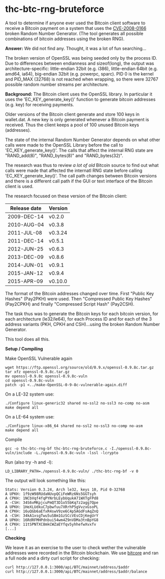 # thc-btc-rng-bruteforce

A tool to determine if anyone ever used the Bitcoin client software to receive a Bitcoin payment on a system that uses the [CVE-2008-0166](https://cve.mitre.org/cgi-bin/cvename.cgi?name=CVE-2008-0166) broken Random Number Generator. (The tool generates all possible combinations of bitcoin addresses using the broken RNG).

**Answer:** We did not find any. Thought, it was a lot of fun searching...

The broken version of OpenSSL was being seeded only by the process ID. Due to differences between endianness and sizeof(long), the output was architecture-specific: little-endian 32bit (e.g. i386), little-endian 64bit (e.g. amd64, ia64), big-endian 32bit (e.g. powerpc, sparc). PID 0 is the kernel and PID_MAX (32768) is not reached when wrapping, so there were 32767 possible random number streams per architecture.

**Background:**
The Bitcoin client uses the OpenSSL library. In particular it uses the 'EC_KEY_generate_key()' function to generate bitcoin addresses (e.g. key) for receiving payments.

Older versions of the Bitcoin client generate and store 100 keys in wallet.dat. A new key is only generated whenever a Bitcoin payment is received. Thus the client keeps a pool of 100 unused Bitcoin keys (addresses).

The state of the internal Random Number Generator depends on what other calls were made to the OpenSSL Library before the call to 'EC_KEY_generate_key()'. The calls that affect the internal RNG state are "RAND_add(8)", "RAND_bytes(8)" and "RAND_bytes(32)". 

The research was thus to review *a lot of old* Bitcoin source to find out what calls were made that affected the internatl RNG state before calling 'EC_KEY_generate_key()'. The call path changes between Bitcoin versions and there is a different call path if the GUI or text interface of the Bitcoin client is used.

The research focused on these version of the Bitcoin client:

| Release date | Version |
|--------------|---------|
|2009-DEC-14| v0.2.0| 
|2010-AUG-04| v0.3.8|
|2011-JUL-08| v0.3.24|
|2011-DEC-14| v0.5.1|
|2012-JUN-25| v0.6.3|
|2013-DEC-09| v0.8.6|
|2014-JUN-01| v0.9.1|
|2015-JAN-12| v0.9.4|
|2015-APR-09| v0.10.0|

The format of the Bitcoin addresses changed over time. First "Public Key Hashes" (Pay2PKH) were used. Then "Compressed Public Key Hashes" (Pay2CPKH) and finally "Compressed Script Hash" (Pay2CSH).

The task thus was to generate the Bitcoin keys for each bitcoin version, for each architecture (le32/le64), for each Process ID and for each of the 3 address variants (PKH, CPKH and CSH)...using the broken Random Number Generator.

This tool does all this.

**Setup / Compiling**

Make OpenSSL Vulnerable again
```
wget https://ftp.openssl.org/source/old/0.9.x/openssl-0.9.8c.tar.gz
tar xfz openssl-0.9.8c.tar.gz
mv openssl-0.9.8c openssl-0.9.8c-vuln
cd openssl-0.9.8c-vuln
patch -p1 <../make-OpenSSL-0-9-8c-vulnerable-again.diff
```

On a LE-32 system use:
```
./Configure linux-generic32 shared no-ssl2 no-ssl3 no-comp no-asm
make depend all
```

On a LE-64 system use:
```
./Configure linux-x86_64 shared no-ssl2 no-ssl3 no-comp no-asm
make depend all
```

Compile
```
gcc -o thc-btc-rng-bf thc-btc-rng-bruteforce.c -I./openssl-0.9.8c-vuln/include -L./openssl-0.9.8c-vuln -lssl -lcrypto
```

Run (also try -h and -l):
```
LD_LIBRARY_PATH=./openssl-0.9.8c-vuln/ ./thc-btc-rng-bf -v 0
```

The output will look something like this:
```
Stats: Version 0.3.24, Arch le32, keys 10, Pid 0-32768
A UPKH: 1f9zW98RUdaNUvpQCiFeWRz6Ns5GGTsyh
A CPKH: 1NCbVqf4fqPYNrbLEybUqukA71WXTgFPd8
A -CSH: 34S6vMKpjcuPmQT3D1o55bKq7z2agg7Qpe
A UPKH: 1HeXLUdkuC7pbwfuu7XRrhP5gVvzxGsoPL
A CPKH: 16uQGb6aEfxR4swV9ze6C4p5AGdFsAqZnQ
A -CSH: 34kA1xsgTwu5uSBm1GzSCcVEsCDjKegUrY
A UPKH: 16RdRFMHPdnbui54wm4Z9nVDMa3tnBpYG8
A CPKH: 11tSPNTXC8mkCWZaEYfqv5yhhefwXvxfv
[...]
```


**Checking**

We leave it as an exercise to the user to check wether the vulnerable addresses were recorded in the Bitcoin blockchain. We use [bitcore](https://github.com/bitpay/bitcore) and ran a full node and a dirty curl script for checking:

```
curl http://127.0.0.1:3000/api/BTC/mainnet/address/$addr
curl http://127.0.0.1:3000/api/BTC/mainnet/address/$addr/balance
```

